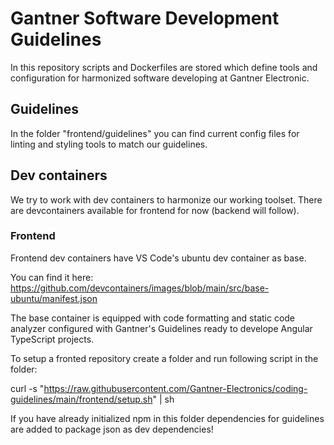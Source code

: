 # Gantner Software Development Guidelines

In this repository scripts and Dockerfiles are stored which define tools and configuration for harmonized software developing at Gantner Electronic.

## Guidelines

In the folder "frontend/guidelines" you can find current config files for linting and styling tools to match our guidelines.

## Dev containers

We try to work with dev containers to harmonize our working toolset. There are devcontainers available for frontend for now (backend will follow).

### Frontend

Frontend dev containers have VS Code's ubuntu dev container as base.

You can find it here: https://github.com/devcontainers/images/blob/main/src/base-ubuntu/manifest.json

The base container is equipped with code formatting and static code analyzer configured with Gantner's Guidelines ready to develope Angular TypeScript projects.

To setup a fronted repository create a folder and run following script in the folder:

curl -s "https://raw.githubusercontent.com/Gantner-Electronics/coding-guidelines/main/frontend/setup.sh" | sh

If you have already initialized npm in this folder dependencies for guidelines are added to package json as dev dependencies!
